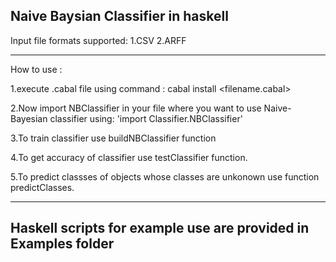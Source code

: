 Naive Baysian Classifier in haskell
------------------------------------------------------
Input file formats supported:
1.CSV
2.ARFF

-------------------------------------------------------
How to use :

1.execute .cabal file using command : cabal install <filename.cabal>

2.Now import NBClassifier in your file where you want to use Naive-Bayesian classifier using: 'import Classifier.NBClassifier'

3.To train classifier use buildNBClassifier function

4.To get accuracy of classifier use testClassifier function.

5.To predict classses of objects whose classes are unkonown use function predictClasses.


-------------------------------------------------------

Haskell scripts for example use are provided in Examples folder
-------------------------------------------------------
